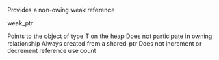 Provides a non-owing weak reference

weak_ptr<T>

Points to the object of type T on the heap
Does not participate in owning relationship
Always created from a shared_ptr
Does not increment or decrement reference use count
